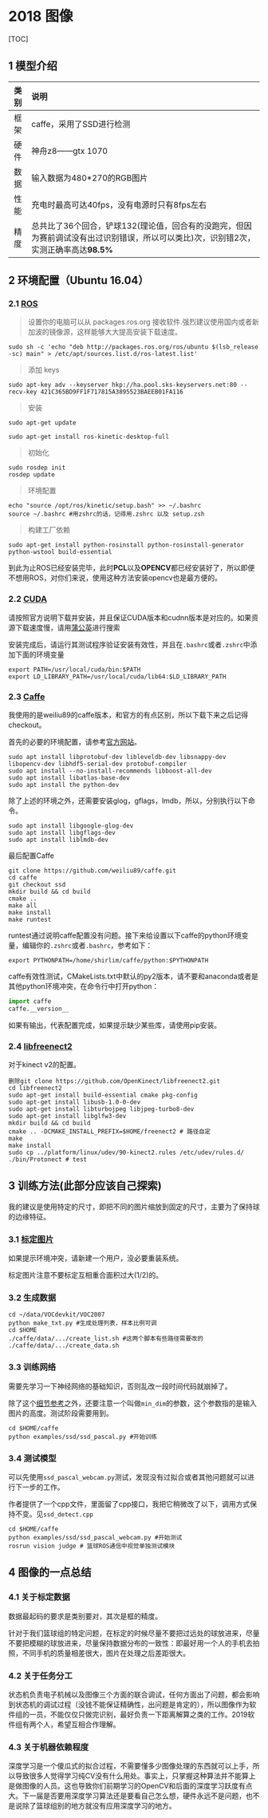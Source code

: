 # 2018 图像

[TOC]

## 1 模型介绍

| 类别 | 说明                                                         |
| :--: | :----------------------------------------------------------- |
| 框架 | caffe，采用了SSD进行检测                                     |
| 硬件 | 神舟z8——gtx 1070                                             |
| 数据 | 输入数据为480*270的RGB图片                                   |
| 性能 | 充电时最高可达40fps，没有电源时只有8fps左右                  |
| 精度 | 总共比了36个回合，铲球132(理论值，回合有的没跑完，但因为赛前调试没有出过识别错误，所以可以类比)次，识别错2次，实测正确率高达**98.5%** |

## 2 环境配置（Ubuntu 16.04）

### 2.1 [ROS](http://wiki.ros.org/cn/kinetic/Installation/Ubuntu)

> 设置你的电脑可以从 packages.ros.org 接收软件.强烈建议使用国内或者新加波的镜像源，这样能够大大提高安装下载速度。

```shell
sudo sh -c 'echo "deb http://packages.ros.org/ros/ubuntu $(lsb_release -sc) main" > /etc/apt/sources.list.d/ros-latest.list'
```
> 添加 keys
```shell
sudo apt-key adv --keyserver hkp://ha.pool.sks-keyservers.net:80 --recv-key 421C365BD9FF1F717815A3895523BAEEB01FA116
```
> 安装
```shell
sudo apt-get update
```

```shell
sudo apt-get install ros-kinetic-desktop-full
```

> 初始化
```shell
sudo rosdep init
rosdep update
```
> 环境配置
```shell
echo "source /opt/ros/kinetic/setup.bash" >> ~/.bashrc
source ~/.bashrc #用zshrc的话，记得用.zshrc 以及 setup.zsh
```
> 构建工厂依赖

```shell
sudo apt-get install python-rosinstall python-rosinstall-generator python-wstool build-essential
```

到此为止ROS已经安装完毕，此时**PCL**以及**OPENCV**都已经安装好了，所以即便不想用ROS，对你们来说，使用这种方法安装opencv也是最方便的。

### 2.2 [CUDA](https://developer.nvidia.com/cuda-downloads)

请按照官方说明下载并安装，并且保证CUDA版本和cudnn版本是对应的。如果资源下载速度慢，请用[蒲公英](https://npupt.com)进行搜索

安装完成后，请运行其测试程序验证安装有效性，并且在`.bashrc`或者`.zshrc`中添加下面的环境变量

```shell
export PATH=/usr/local/cuda/bin:$PATH
export LD_LIBRARY_PATH=/usr/local/cuda/lib64:$LD_LIBRARY_PATH
```

### 2.3 [Caffe](https://github.com/weiliu89/caffe)

我使用的是weiliu89的caffe版本，和官方的有点区别，所以下载下来之后记得checkout。

首先的必要的环境配置，请参考[官方网站](http://caffe.berkeleyvision.org/install_apt.html)。

```shell
sudo apt install libprotobuf-dev libleveldb-dev libsnappy-dev libopencv-dev libhdf5-serial-dev protobuf-compiler
sudo apt install --no-install-recommends libboost-all-dev
sudo apt install libatlas-base-dev
sudo apt install the python-dev
```

除了上述的环境之外，还需要安装glog，gflags，lmdb，所以，分别执行以下命令。

```shell
sudo apt install libgoogle-glog-dev
sudo apt install libgflags-dev
sudo apt install liblmdb-dev
```

最后配置Caffe

```shell
git clone https://github.com/weiliu89/caffe.git
cd caffe
git checkout ssd
mkdir build && cd build
cmake ..
make all
make install
make runtest
```

runtest通过说明caffe配置没有问题。接下来给设置以下caffe的python环境变量，编辑你的`.zshrc`或者`.bashrc`，参考如下：

```shell
export PYTHONPATH=/home/shirlim/caffe/python:$PYTHONPATH
```

caffe有效性测试，CMakeLists.txt中默认的py2版本，请不要和anaconda或者是其他python环境冲突，在命令行中打开python：

```python
import caffe
caffe.__version__
```

如果有输出，代表配置完成，如果提示缺少某些库，请使用pip安装。

### 2.4 [libfreenect2](https://github.com/OpenKinect/libfreenect2)

对于kinect v2的配置。

```shell
删除git clone https://github.com/OpenKinect/libfreenect2.git
cd libfreenect2
sudo apt-get install build-essential cmake pkg-config
sudo apt-get install libusb-1.0-0-dev
sudo apt-get install libturbojpeg libjpeg-turbo8-dev
sudo apt-get install libglfw3-dev
mkdir build && cd build
cmake .. -DCMAKE_INSTALL_PREFIX=$HOME/freenect2 # 路径自定
make
make install
sudo cp ../platform/linux/udev/90-kinect2.rules /etc/udev/rules.d/
./bin/Protonect # test
```

## 3 训练方法(此部分应该自己探索)

我的建议是使用特定的尺寸，即把不同的图片缩放到固定的尺寸，主要为了保持球的边缘特征。

### 3.1 [标定图片](https://github.com/tzutalin/labelImg)

如果提示环境冲突，请新建一个用户，没必要重装系统。

标定图片注意不要标定互相重合面积过大(1/2)的。

### 3.2 生成数据

```shell
cd ~/data/VOCdevkit/VOC2007
python make_txt.py #生成处理列表，样本比例可调
cd $HOME
./caffe/data/.../create_list.sh #这两个脚本有些路径需要改的
./caffe/data/.../create_data.sh
```

### 3.3 训练网络

需要先学习一下神经网络的基础知识，否则乱改一段时间代码就崩掉了。

除了这个[细节参考](https://blog.csdn.net/u013738531/article/details/58637760)之外，还要注意一个叫做`min_dim`的参数，这个参数指的是输入图片的高度。测试阶段需要用到。

```shell
cd $HOME/caffe
python examples/ssd/ssd_pascal.py #开始训练
```

### 3.4 测试模型

可以先使用`ssd_pascal_webcam.py`测试，发现没有过拟合或者其他问题就可以进行下一步的工作。

作者提供了一个cpp文件，里面留了cpp接口，我把它稍微改了以下，调用方式保持不变。见`ssd_detect.cpp`

```shell
cd $HOME/caffe
python examples/ssd/ssd_pascal_webcam.py #开始测试
rosrun vision judge # 篮球ROS通信中视觉单独测试模块
```

## 4 图像的一点总结

### 4.1 关于标定数据

数据最起码的要求是类别要对，其次是框的精度。

针对于我们篮球组的特定问题，在标定的时候尽量不要把过远处的球放进来，尽量不要把模糊的球放进来，尽量保持数据分布的一致性：即最好用一个人的手机去拍照，不同手机的质量相差很大，图片在处理之后差距很大。

### 4.2 关于任务分工

状态机负责电子机械以及图像三个方面的联合调试，任何方面出了问题，都会影响到状态机的调试过程（没钱不能保证精确性，出问题是肯定的），所以图像作为软件组的一员，不能仅仅只做完识别，最好负责一下距离解算之类的工作。2019软件组有两个人，希望互相合作理解。

### 4.3 关于机器依赖程度

深度学习是一个傻瓜式的拟合过程，不需要懂多少图像处理的东西就可以上手，所以导致很多人觉得学习纯CV没有什么用处。事实上，只掌握这种算法并不能算上是做图像的人员。这也导致你们前期学习的OpenCV和后面的深度学习跃度有点大。下一届是否要用深度学习算法还是要看自己怎么想，硬件永远不是问题，也不是说除了篮球组别的地方就没有应用深度学习的地方。
